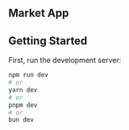## Market App
## Getting Started

First, run the development server:

```bash
npm run dev
# or
yarn dev
# or
pnpm dev
# or
bun dev
```

